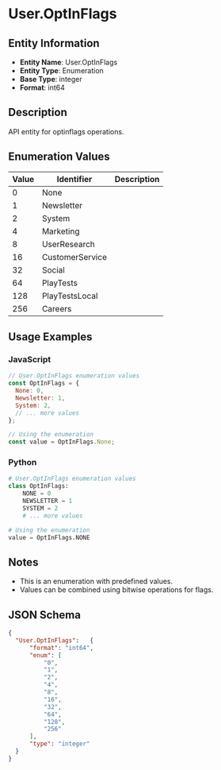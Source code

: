 # User.OptInFlags

## Entity Information
- **Entity Name**: User.OptInFlags
- **Entity Type**: Enumeration
- **Base Type**: integer
- **Format**: int64

## Description
API entity for optinflags operations.

## Enumeration Values

| Value | Identifier | Description |
|-------|------------|-------------|
| 0 | None |  |
| 1 | Newsletter |  |
| 2 | System |  |
| 4 | Marketing |  |
| 8 | UserResearch |  |
| 16 | CustomerService |  |
| 32 | Social |  |
| 64 | PlayTests |  |
| 128 | PlayTestsLocal |  |
| 256 | Careers |  |

## Usage Examples

### JavaScript
```javascript
// User.OptInFlags enumeration values
const OptInFlags = {
  None: 0,
  Newsletter: 1,
  System: 2,
  // ... more values
};

// Using the enumeration
const value = OptInFlags.None;
```

### Python
```python
# User.OptInFlags enumeration values
class OptInFlags:
    NONE = 0
    NEWSLETTER = 1
    SYSTEM = 2
    # ... more values

# Using the enumeration
value = OptInFlags.NONE
```

## Notes
- This is an enumeration with predefined values.
- Values can be combined using bitwise operations for flags.

## JSON Schema
```json
{
  "User.OptInFlags":   {
      "format": "int64",
      "enum": [
          "0",
          "1",
          "2",
          "4",
          "8",
          "16",
          "32",
          "64",
          "128",
          "256"
      ],
      "type": "integer"
  }
}
```
